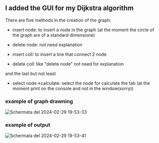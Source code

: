 ## I added the GUI for my Dijkstra algorithm
There are five methods in the creation of the graph:

- insert node: to insert a node in the graph (at the moment the circle of the graph are of a standard dimensione)

- delete node: not need explanation

- insert coll: to insert a line that connect 2 node

- delete coll: like "delete node" not need for explanation

and the last but not least

- select node->calculate: select the node for calculate the tab (at the moment print on the console and not in the window(sorry))

### example of graph drawning

![Schermata del 2024-02-29 19-53-33](https://github.com/L-amichevoleprogrammatorediquartiere/Dijkstra-python-script/assets/64810680/d3c32ba5-0cf5-4508-9e7a-476b3d56db2a)
### example of output

![Schermata del 2024-02-29 19-53-41](https://github.com/L-amichevoleprogrammatorediquartiere/Dijkstra-python-script/assets/64810680/5795cb08-c0ff-435c-a006-ac7610288427)
